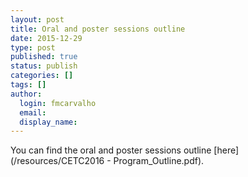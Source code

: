 ```yaml
---
layout: post
title: Oral and poster sessions outline
date: 2015-12-29
type: post
published: true
status: publish
categories: []
tags: []
author:
  login: fmcarvalho
  email: 
  display_name: 
---
```


You can find the oral and poster sessions outline [here](/resources/CETC2016 - Program_Outline.pdf).
